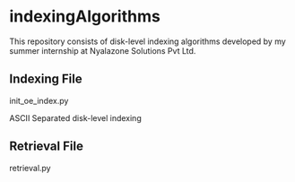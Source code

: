 # indexingAlgorithms
This repository consists of disk-level indexing algorithms developed by my summer internship at Nyalazone Solutions Pvt Ltd.

## Indexing File
init_oe_index.py

ASCII Separated disk-level indexing

## Retrieval File
retrieval.py
